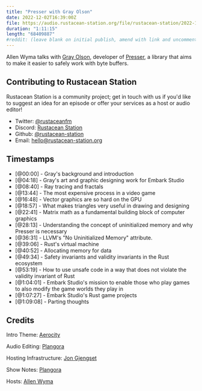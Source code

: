 ```yaml
---
title: "Presser with Gray Olson"
date: 2022-12-02T16:39:00Z
file: https://audio.rustacean-station.org/file/rustacean-station/2022-12-02-gray-olson.mp3
duration: "1:11:15"
length: "68409887"
#reddit: (leave blank on initial publish, amend with link and uncomment this line after Reddit thread has been posted)
---
```

Allen Wyma talks with [Gray Olson](https://www.grayolson.me/), developer of [Presser](https://github.com/EmbarkStudios/presser), a library that aims to make it easier to safely work with byte buffers.

## Contributing to Rustacean Station

Rustacean Station is a community project; get in touch with us if you'd like to suggest an idea for an episode or offer your services as a host or audio editor!

- Twitter: [@rustaceanfm](https://twitter.com/rustaceanfm)
- Discord: [Rustacean Station](https://discord.gg/cHc3Gyc)
- Github: [@rustacean-station](https://github.com/rustacean-station/)
- Email: [hello@rustacean-station.org](mailto:hello@rustacean-station.org)

## Timestamps 
- [@00:00] - Gray's background and introduction
- [@04:18] - Gray's art and graphic designing work for Embark Studio
- [@08:40] - Ray tracing and fractals
- [@13:44] - The most expensive process in a video game
- [@16:48] - Vector graphics are so hard on the GPU
- [@18:57] - What makes triangles very useful in drawing and designing
- [@22:41] - Matrix math as a fundamental building block of computer graphics
- [@28:13] - Understanding the concept of uninitialized memory and why Presser is necessary
- [@36:31] - LLVM's "No Uninitialized Memory" attribute.
- [@39:06] - Rust's virtual machine
- [@40:52] - Allocating memory for data
- [@49:34] - Safety invariants and validity invariants in the Rust ecosystem
- [@53:19] - How to use unsafe code in a way that does not violate the validity invariant of Rust
- [@1:04:01] - Embark Studio's mission to enable those who play games to also modify the game worlds they play in
- [@1:07:27] - Embark Studio's Rust game projects
- [@1:09:08] - Parting thoughts

## Credits
Intro Theme: [Aerocity](https://twitter.com/AerocityMusic)

Audio Editing: [Plangora](https://twitter.com/plangora)

Hosting Infrastructure: [Jon Gjengset](https://twitter.com/jonhoo/)

Show Notes: [Plangora](https://twitter.com/plangora)

Hosts: [Allen Wyma](https://twitter.com/allenwyma)
